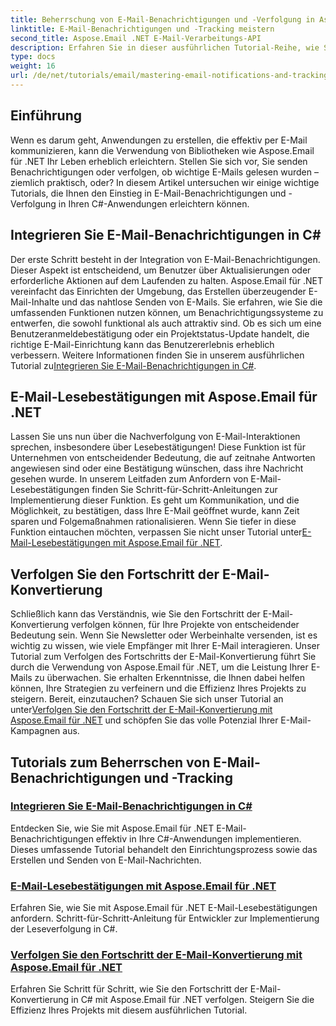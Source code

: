 ```yaml
---
title: Beherrschung von E-Mail-Benachrichtigungen und -Verfolgung in Aspose.Email
linktitle: E-Mail-Benachrichtigungen und -Tracking meistern
second_title: Aspose.Email .NET E-Mail-Verarbeitungs-API
description: Erfahren Sie in dieser ausführlichen Tutorial-Reihe, wie Sie E-Mail-Benachrichtigungen und -Tracking in C# mit Aspose.Email für .NET meistern.
type: docs
weight: 16
url: /de/net/tutorials/email/mastering-email-notifications-and-tracking/
---
```

## Einführung

Wenn es darum geht, Anwendungen zu erstellen, die effektiv per E-Mail kommunizieren, kann die Verwendung von Bibliotheken wie Aspose.Email für .NET Ihr Leben erheblich erleichtern. Stellen Sie sich vor, Sie senden Benachrichtigungen oder verfolgen, ob wichtige E-Mails gelesen wurden – ziemlich praktisch, oder? In diesem Artikel untersuchen wir einige wichtige Tutorials, die Ihnen den Einstieg in E-Mail-Benachrichtigungen und -Verfolgung in Ihren C#-Anwendungen erleichtern können.

## Integrieren Sie E-Mail-Benachrichtigungen in C#

Der erste Schritt besteht in der Integration von E-Mail-Benachrichtigungen. Dieser Aspekt ist entscheidend, um Benutzer über Aktualisierungen oder erforderliche Aktionen auf dem Laufenden zu halten. Aspose.Email für .NET vereinfacht das Einrichten der Umgebung, das Erstellen überzeugender E-Mail-Inhalte und das nahtlose Senden von E-Mails. Sie erfahren, wie Sie die umfassenden Funktionen nutzen können, um Benachrichtigungssysteme zu entwerfen, die sowohl funktional als auch attraktiv sind. Ob es sich um eine Benutzeranmeldebestätigung oder ein Projektstatus-Update handelt, die richtige E-Mail-Einrichtung kann das Benutzererlebnis erheblich verbessern. Weitere Informationen finden Sie in unserem ausführlichen Tutorial zu[Integrieren Sie E-Mail-Benachrichtigungen in C#](./integrate-email-notifications/).

## E-Mail-Lesebestätigungen mit Aspose.Email für .NET

Lassen Sie uns nun über die Nachverfolgung von E-Mail-Interaktionen sprechen, insbesondere über Lesebestätigungen! Diese Funktion ist für Unternehmen von entscheidender Bedeutung, die auf zeitnahe Antworten angewiesen sind oder eine Bestätigung wünschen, dass ihre Nachricht gesehen wurde. In unserem Leitfaden zum Anfordern von E-Mail-Lesebestätigungen finden Sie Schritt-für-Schritt-Anleitungen zur Implementierung dieser Funktion. Es geht um Kommunikation, und die Möglichkeit, zu bestätigen, dass Ihre E-Mail geöffnet wurde, kann Zeit sparen und Folgemaßnahmen rationalisieren. Wenn Sie tiefer in diese Funktion eintauchen möchten, verpassen Sie nicht unser Tutorial unter[E-Mail-Lesebestätigungen mit Aspose.Email für .NET](./email-read-receipts/).

## Verfolgen Sie den Fortschritt der E-Mail-Konvertierung

Schließlich kann das Verständnis, wie Sie den Fortschritt der E-Mail-Konvertierung verfolgen können, für Ihre Projekte von entscheidender Bedeutung sein. Wenn Sie Newsletter oder Werbeinhalte versenden, ist es wichtig zu wissen, wie viele Empfänger mit Ihrer E-Mail interagieren. Unser Tutorial zum Verfolgen des Fortschritts der E-Mail-Konvertierung führt Sie durch die Verwendung von Aspose.Email für .NET, um die Leistung Ihrer E-Mails zu überwachen. Sie erhalten Erkenntnisse, die Ihnen dabei helfen können, Ihre Strategien zu verfeinern und die Effizienz Ihres Projekts zu steigern. Bereit, einzutauchen? Schauen Sie sich unser Tutorial an unter[Verfolgen Sie den Fortschritt der E-Mail-Konvertierung mit Aspose.Email für .NET](./track-email-conversion-progress/) und schöpfen Sie das volle Potenzial Ihrer E-Mail-Kampagnen aus.

## Tutorials zum Beherrschen von E-Mail-Benachrichtigungen und -Tracking
### [Integrieren Sie E-Mail-Benachrichtigungen in C#](./integrate-email-notifications/)
Entdecken Sie, wie Sie mit Aspose.Email für .NET E-Mail-Benachrichtigungen effektiv in Ihre C#-Anwendungen implementieren. Dieses umfassende Tutorial behandelt den Einrichtungsprozess sowie das Erstellen und Senden von E-Mail-Nachrichten.
### [E-Mail-Lesebestätigungen mit Aspose.Email für .NET](./email-read-receipts/)
Erfahren Sie, wie Sie mit Aspose.Email für .NET E-Mail-Lesebestätigungen anfordern. Schritt-für-Schritt-Anleitung für Entwickler zur Implementierung der Leseverfolgung in C#.
### [Verfolgen Sie den Fortschritt der E-Mail-Konvertierung mit Aspose.Email für .NET](./track-email-conversion-progress/)
Erfahren Sie Schritt für Schritt, wie Sie den Fortschritt der E-Mail-Konvertierung in C# mit Aspose.Email für .NET verfolgen. Steigern Sie die Effizienz Ihres Projekts mit diesem ausführlichen Tutorial.